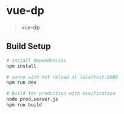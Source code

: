 # vue-dp

> vue-dp

## Build Setup

``` bash
# install dependencies
npm install

# serve with hot reload at localhost:8080
npm run dev

# build for production with minification
node prod.server.js
npm run build


